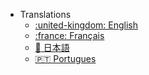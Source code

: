 - Translations
  - [:united-kingdom: English](/en/)
  - [:france: Français](/fr/)
  - [:japan: 日本語](/ja/)
  - [:portugal: Portugues](/pt/)